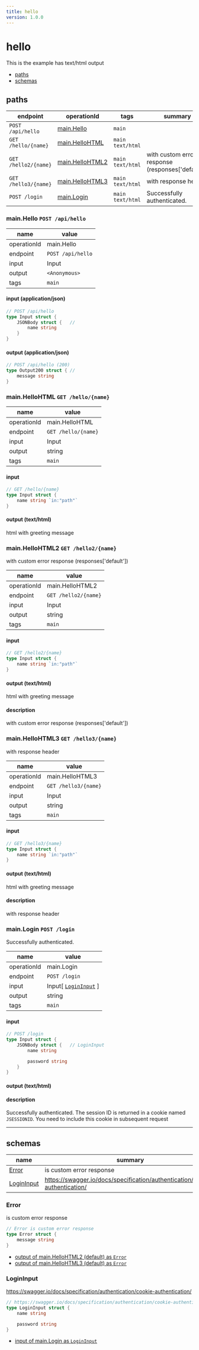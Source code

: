 ```yaml
---
title: hello
version: 1.0.0
---
```


# hello

This is the example has text/html output

- [paths](#paths)
- [schemas](#schemas)

## paths

| endpoint | operationId | tags | summary |
| --- | --- | --- | --- |
| `POST /api/hello` | [main.Hello](#mainhello-post-apihello)  | `main` |  |
| `GET /hello/{name}` | [main.HelloHTML](#mainhellohtml-get-helloname)  | `main text/html` |  |
| `GET /hello2/{name}` | [main.HelloHTML2](#mainhellohtml2-get-hello2name)  | `main text/html` | with custom error response (responses['default']) |
| `GET /hello3/{name}` | [main.HelloHTML3](#mainhellohtml3-get-hello3name)  | `main text/html` | with response header |
| `POST /login` | [main.Login](#mainlogin-post-login)  | `main text/html` | Successfully authenticated. |


### main.Hello `POST /api/hello`



| name | value |
| --- | --- |
| operationId | main.Hello |
| endpoint | `POST /api/hello` |
| input | Input |
| output | `<Anonymous>` |
| tags | `main` |



#### input (application/json)

```go
// POST /api/hello
type Input struct {
	JSONBody struct {	// 
		name string
	}
}
```

#### output (application/json)

```go
// POST /api/hello (200)
type Output200 struct {	// 
	message string
}
```


### main.HelloHTML `GET /hello/{name}`



| name | value |
| --- | --- |
| operationId | main.HelloHTML |
| endpoint | `GET /hello/{name}` |
| input | Input |
| output | string |
| tags | `main` |



#### input

```go
// GET /hello/{name}
type Input struct {
	name string `in:"path"`
}
```

#### output (text/html)

html with greeting message
### main.HelloHTML2 `GET /hello2/{name}`

with custom error response (responses['default'])

| name | value |
| --- | --- |
| operationId | main.HelloHTML2 |
| endpoint | `GET /hello2/{name}` |
| input | Input |
| output | string |
| tags | `main` |



#### input

```go
// GET /hello2/{name}
type Input struct {
	name string `in:"path"`
}
```

#### output (text/html)

html with greeting message

#### description

with custom error response (responses['default'])
### main.HelloHTML3 `GET /hello3/{name}`

with response header

| name | value |
| --- | --- |
| operationId | main.HelloHTML3 |
| endpoint | `GET /hello3/{name}` |
| input | Input |
| output | string |
| tags | `main` |



#### input

```go
// GET /hello3/{name}
type Input struct {
	name string `in:"path"`
}
```

#### output (text/html)

html with greeting message

#### description

with response header
### main.Login `POST /login`

Successfully authenticated.

| name | value |
| --- | --- |
| operationId | main.Login |
| endpoint | `POST /login` |
| input | Input[ [`LoginInput`](#logininput) ] |
| output | string |
| tags | `main` |



#### input

```go
// POST /login
type Input struct {
	JSONBody struct {	// LoginInput
		name string

		password string
	}
}
```

#### output (text/html)



#### description

Successfully authenticated.
The session ID is returned in a cookie named `JSESSIONID`. You need to include this cookie in subsequent request



----------------------------------------

## schemas

| name | summary |
| --- | --- |
| [Error](#error) | is custom error response |
| [LoginInput](#logininput) | https://swagger.io/docs/specification/authentication/cookie-authentication/ |



### Error

is custom error response

```go
// Error is custom error response
type Error struct {
	message string
}
```

- [output of main.HelloHTML2 (default) as `Error`](#mainhellohtml2-get-hello2name)
- [output of main.HelloHTML3 (default) as `Error`](#mainhellohtml3-get-hello3name)

### LoginInput

https://swagger.io/docs/specification/authentication/cookie-authentication/

```go
// https://swagger.io/docs/specification/authentication/cookie-authentication/
type LoginInput struct {
	name string

	password string
}
```

- [input of main.Login as `LoginInput`](#mainlogin-post-login)